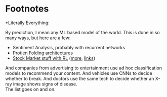 # Footnotes

\*Literally Everything:

By prediction, I mean any ML based model of the world. This is done in so many ways, but here are a few:
- Sentiment Analysis, probably with recurrent networks
- [Protien Folding architectures](https://deepmind.com/research/publications/AlphaFold-Improved-protein-structure-prediction-using-potentials-from-deep-learning)
- [Stock Market stuff with RL](https://medium.com/ether-labs/tradebot-stock-trading-using-reinforcement-learning-part1-8b67c9603f33) ([more](https://towardsdatascience.com/how-to-use-machine-learning-to-possibly-become-a-millionaire-predicting-the-stock-market-33861916e9c5), [links](https://towardsdatascience.com/getting-rich-quick-with-machine-learning-and-stock-market-predictions-696802da94fe))

And companies from advertising to entertainment use ad hoc classification models to recommend your content.
And vehicles use CNNs to decide whether to break. And doctors use the same tech to decide whether an X-ray image shows signs of disease.  
The list goes on and on.

